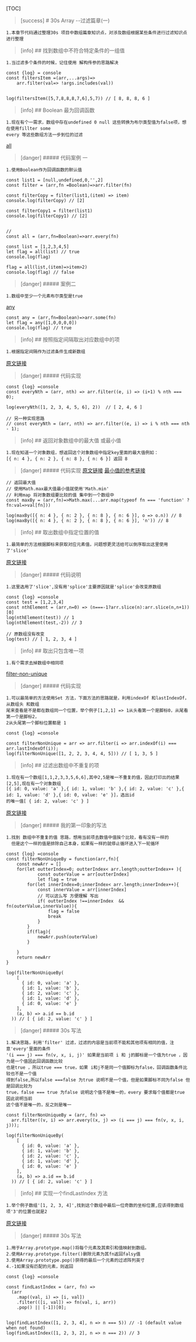 [TOC]

 
>[success] # 30s Array --过滤篇章(一)
~~~
1.本章节代码通过整理30s 项目中数组篇章知识点，对涉及数组根据某些条件进行过滤知识点进行整理
~~~
>[info] ## 找到数组中不符合特定条件的一组值
~~~
1.当过滤多个条件的时候，记住使用 解构传参的思路解决
~~~
~~~
const {log} = console
const filtersItem =(arr,...args)=>
    arr.filter(val=> !args.includes(val))


log(filtersItem([5,7,8,8,8,7,6],5,7)) // [ 8, 8, 8, 6 ]

~~~
>[info] ## Boolean 最为回调函数
~~~
1.现在有个一需求，数组中存在undefined 0 null 这些转换为布尔类型值为false项，想在使用fillter some 
every 等这些数组方法一步到位的过滤
~~~
[all](https://www.30secondsofcode.org/js/s/all)
>[danger] ##### 代码案例 一
~~~
1.使用Boolean作为回调函数的默认值
~~~
~~~
const list1 = [null,undefined,0,'',2]
const filter = (arr,fn =Boolean)=>arr.filter(fn)

const filterCopy = filter(list1,(item) => item)
console.log(filterCopy) // [2]

const filterCopy1 = filter(list1)
console.log(filterCopy1) // [2]


// 
const all = (arr,fn=Boolean)=>arr.every(fn)

const list = [1,2,3,4,5]
let flag = all(list) // true
console.log(flag)

flag = all(list,(item)=>item>2)
console.log(flag) // false
~~~
>[danger] ##### 案例二
~~~
1.数组中至少一个元素布尔类型是true
~~~
[any](https://www.30secondsofcode.org/js/s/any)
~~~
const any = (arr,fn=Boolean)=>arr.some(fn)
let flag = any([1,0,0,0,0])
console.log(flag) // true
~~~
>[info] ## 按照指定间隔取出对应数组中的项
~~~
1.根据指定间隔作为过滤条件生成新数组
~~~
[原文链接](https://www.30secondsofcode.org/js/s/every-nth)
>[danger] ##### 代码实现
~~~
const {log} =console
const everyNth = (arr, nth) => arr.filter((e, i) => (i+1) % nth === 0);
log(everyNth([1, 2, 3, 4, 5, 6], 2))  // [ 2, 4, 6 ]

// 另一种实现思路
// const everyNth = (arr, nth) => arr.filter((e, i) => i % nth === nth - 1);
~~~


>[info] ## 返回对象数组中的最大值 或最小值
~~~
1.现在知道一个对象数组，想返回这个对象数组中指定key里面的最大值例如：
[{ n: 4 }, { n: 2 }, { n: 8 }, { n: 6 }] 返回 8
~~~
>[danger] ##### 代码实现
[原文链接](https://www.30secondsofcode.org/js/s/max-by)
[最小值的参考链接](https://www.30secondsofcode.org/js/s/min-by)
~~~
// 返回最大值 
// 使用Math.max最大值最小值就使用'Math.min'
// 利用map 将对象数组要比较的值 集中到一个数组中
const maxBy = (arr,fn)=>Math.max(...arr.map(typeof fn === 'function' ?fn:val=>val[fn]))

log(maxBy([{ n: 4 }, { n: 2 }, { n: 8 }, { n: 6 }], o => o.n)) // 8
log(maxBy([{ n: 4 }, { n: 2 }, { n: 8 }, { n: 6 }], 'n')) // 8

~~~
>[info] ## 取出数组中指定位置的值
~~~
1.最简单的方法根据脚标来获取对应元素值，问题想更灵活给可以倒序取出这里使用了'slice'
~~~
[原文链接](https://www.30secondsofcode.org/js/s/nth-element)
>[danger] ##### 代码说明
~~~
1.这里选用了'slice',没有用'splice'主要原因就是'splice'会改变原数组
~~~
~~~
const {log} =console
const test = [1,2,3,4]
const nthElement = (arr,n=0) => (n===-1?arr.slice(n):arr.slice(n,n+1))[0]
log(nthElement(test)) // 1
log(nthElement(test,-2)) // 3

// 原数组没有改变
log(test) // [ 1, 2, 3, 4 ]
~~~

>[info] ## 取出只包含唯一项
~~~
1.有个需求去掉数组中相同项
~~~
[filter-non-unique](https://www.30secondsofcode.org/js/s/filter-non-unique)
>[danger] ##### 代码实现
~~~
1.可以最简单的方法使用Set 方法，下面方法的思路就是，利用indexOf 和lastIndexOf，从数组头 和数组
尾来查看是不是都在数组同一个位置，举个例子[1,2,1] => 1从头看第一个是脚标0，从尾看第一个是脚标2，
2从头尾第一个脚标位置都是 1
~~~
~~~
const {log} =console

const filterNonUnique = arr => arr.filter(i => arr.indexOf(i) === arr.lastIndexOf(i));
log(filterNonUnique([1, 2, 2, 3, 4, 4, 5])) // [ 1, 3, 5 ]

~~~
>[info] ## 过滤出数组中不重复的项
~~~
1.现在有一个数组[1,1,2,3,3,5,6,6],其中2,5是唯一不重复的值，因此打印出的结果[2,5],现在有一个对象数组
[{ id: 0, value: 'a' },{ id: 1, value: 'b' },{ id: 2, value: 'c' },{ id: 1, value: 'd' },{ id: 0, value: 'e' }]，选出id
的唯一值[ { id: 2, value: 'c' } ]
~~~
[原文链接](https://www.30secondsofcode.org/js/s/filter-non-unique-by)
>[danger] ##### 我的第一印象的写法
~~~
1.找到 数组中不重复的值 思路，想用当前项去数值中值挨个比较，看有没有一样的
  但是这个一样的值是排除自己本身，如果有一样的就停止循环进入下一轮循环
~~~
~~~
const {log} =console
const filterNonUniqueBy = function(arr,fn){
    const newArr = []
    for(let outterIndex=0; outterIndex< arr.length;outterIndex++ ){
            const outerValue = arr[outterIndex]
            let flag = true
        for(let innerIndex=0;innerIndex< arr.length;innerIndex++){
            const innerValue = arr[innerIndex]
            // 可以这么写 方便理解 写出
            if( outterIndex !==innerIndex  && fn(outerValue,innerValue)){
                flag = false
                break
            }
        }
        if(flag){
            newArr.push(outerValue)
        }

    }
    return newArr
}

log(filterNonUniqueBy(
    [
      { id: 0, value: 'a' },
      { id: 1, value: 'b' },
      { id: 2, value: 'c' },
      { id: 1, value: 'd' },
      { id: 0, value: 'e' }
    ],
    (a, b) => a.id == b.id
  )) // [ { id: 2, value: 'c' } ]

~~~
>[danger] ##### 30s 写法
~~~
1.解决思路，利用'filter' 过滤，过滤的内容是当前项不能和其他项有相同的值，注意'every'里面的条件
'(i === j) === fn(v, x, i, j)' 如果是当前项 i 和 j的脚标是一个值为true ，因为是一个值因此回调函数比较
也是true ，所以true === true，如果 i和j不是同一个值脚标为false，回调函数条件比较也不是一个值
得到false,所以false ===false 为true 说明不是一个值，但是如果脚标不同为false 但是回调比较为
true，false === true 为false 说明这个值不是唯一的，every 要求每个值都是true 因此说明当前
这个值不是唯一的，反之则是唯一
~~~
~~~
const filterNonUniqueBy = (arr, fn) =>
  arr.filter((v, i) => arr.every((x, j) => (i === j) === fn(v, x, i, j)));

log(filterNonUniqueBy(
    [
      { id: 0, value: 'a' },
      { id: 1, value: 'b' },
      { id: 2, value: 'c' },
      { id: 1, value: 'd' },
      { id: 0, value: 'e' }
    ],
    (a, b) => a.id == b.id
  )) // [ { id: 2, value: 'c' } ]

~~~

>[info] ## 实现一个findLastIndex 方法
~~~
1.举个例子数组'[1, 2, 3, 4]',找到这个数组中最后一位奇数的坐标位置,应该得到数组项'3'的位置也就是2
~~~
[原文链接](https://www.30secondsofcode.org/js/s/find-last-index)
>[danger] ##### 30s 写法
~~~
1.用于Array.prototype.map()将每个元素及其索引和值映射到数组。
2.使用Array.prototype.filter()删除元素为其fn返回falsy值
3.使用Array.prototype.pop()获得的最后一个元素的过滤阵列英寸
4.-1如果没有匹配的元素，则返回
~~~
~~~
const {log} =console

const findLastIndex = (arr, fn) =>
  (arr
    .map((val, i) => [i, val])
    .filter(([i, val]) => fn(val, i, arr))
    .pop() || [-1])[0];


log(findLastIndex([1, 2, 3, 4], n => n === 5)) // -1 (default value when not found)
log(findLastIndex([1, 2, 3, 2], n => n === 2)) // 3
~~~

